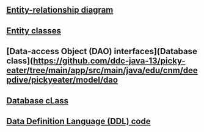 ## [Entity-relationship diagram](erd.md)

## [Entity classes](https://github.com/ddc-java-13/picky-eater/tree/main/app/src/main/java/edu/cnm/deepdive/pickyeater/model/entity)

## [Data-access Object (DAO) interfaces](Database class](https://github.com/ddc-java-13/picky-eater/tree/main/app/src/main/java/edu/cnm/deepdive/pickyeater/model/dao

## [Database cLass](https://github.com/ddc-java-13/picky-eater/blob/main/app/src/main/java/edu/cnm/deepdive/pickyeater/service/PickyEaterDatabase.java)

## [Data Definition Language (DDL) code](ddl.sql)







